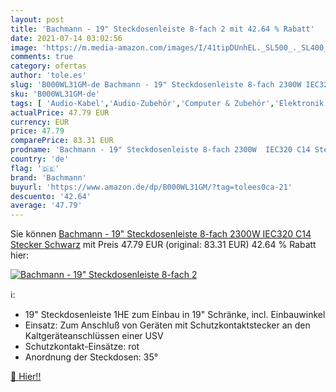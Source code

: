 ```yaml
---
layout: post
title: 'Bachmann - 19" Steckdosenleiste 8-fach 2 mit 42.64 % Rabatt'
date: 2021-07-14 03:02:56
image: 'https://m.media-amazon.com/images/I/41tipDUnhEL._SL500_._SL400_.jpg'
comments: true
category: ofertas
author: 'tole.es'
slug: 'B000WL31GM-de Bachmann - 19" Steckdosenleiste 8-fach 2300W IEC320 C14...'
sku: 'B000WL31GM-de'
tags: [ 'Audio-Kabel','Audio-Zubehör','Computer & Zubehör','Elektronik & Foto','Hifi & Audio','Komponenten & Ersatzteile','Netzkabel','Zubehör','bachmann', ]
actualPrice: 47.79 EUR
currency: EUR
price: 47.79
comparePrice: 83.31 EUR
prodname: 'Bachmann - 19" Steckdosenleiste 8-fach 2300W  IEC320 C14 Stecker  Schwarz'
country: 'de'
flag: '🇩🇪'
brand: 'Bachmann'
buyurl: 'https://www.amazon.de/dp/B000WL31GM/?tag=tolees0ca-21'
descuento: '42.64'
average: '47.79'
---
```


Sie können [Bachmann - 19" Steckdosenleiste 8-fach 2300W  IEC320 C14 Stecker  Schwarz](https://www.amazon.de/dp/B000WL31GM/?tag=tolees0ca-21) mit Preis 47.79 EUR (original: 83.31 EUR) 42.64 % Rabatt hier:

[![Bachmann - 19" Steckdosenleiste 8-fach 2](https://m.media-amazon.com/images/I/41tipDUnhEL._SL500_._SL400_.jpg)](https://www.amazon.de/dp/B000WL31GM/?tag=tolees0ca-21)

ℹ️:

- 19" Steckdosenleiste 1HE zum Einbau in 19" Schränke, incl. Einbauwinkel
- Einsatz: Zum Anschluß von Geräten mit Schutzkontaktstecker an den Kaltgeräteanschlüssen einer USV
- Schutzkontakt-Einsätze: rot
- Anordnung der Steckdosen: 35°

[🛒 Hier!!](https://www.amazon.de/dp/B000WL31GM/?tag=tolees0ca-21)
